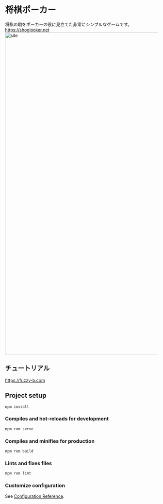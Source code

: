 # 将棋ポーカー

将棋の駒をポーカーの役に見立てた非常にシンプルなゲームです。  
https://shogipoker.net  
<img width="1061" alt="site" src="https://user-images.githubusercontent.com/68546187/92716196-73689100-f399-11ea-9dbc-da3329a2a178.png">

## チュートリアル

https://fuzzy-b.com

## Project setup

```
npm install
```

### Compiles and hot-reloads for development

```
npm run serve
```

### Compiles and minifies for production

```
npm run build
```

### Lints and fixes files

```
npm run lint
```

### Customize configuration

See [Configuration Reference](https://cli.vuejs.org/config/).
